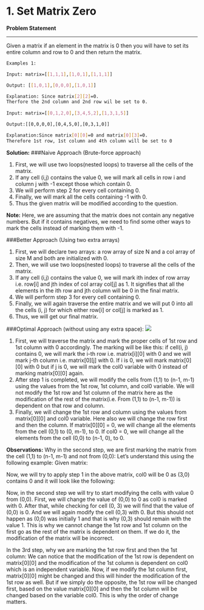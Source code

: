 # 1. Set Matrix Zero

**Problem Statement**
***
Given a matrix if an element in the matrix is 0 then you will have to set its entire column and row to 0 and then return the matrix.
```sh
Examples 1:

Input: matrix=[[1,1,1],[1,0,1],[1,1,1]]

Output: [[1,0,1],[0,0,0],[1,0,1]]

Explanation: Since matrix[2][2]=0.
Therfore the 2nd column and 2nd row wil be set to 0.
 
Input: matrix=[[0,1,2,0],[3,4,5,2],[1,3,1,5]]

Output:[[0,0,0,0],[0,4,5,0],[0,3,1,0]]

Explanation:Since matrix[0][0]=0 and matrix[0][3]=0. 
Therefore 1st row, 1st column and 4th column will be set to 0
```

**Solution:**
###Naive Approach (Brute-force approach) 
1. First, we will use two loops(nested loops) to traverse all the cells of the matrix.
2. If any cell (i,j) contains the value 0, we will mark all cells in row i and column j with -1 except those which contain 0.
3. We will perform step 2 for every cell containing 0.
4. Finally, we will mark all the cells containing -1 with 0.
5. Thus the given matrix will be modified according to the question.

**Note:** Here, we are assuming that the matrix does not contain any negative numbers. 
But if it contains negatives, we need to find some other ways to mark the cells instead of marking them with -1.

###Better Approach (Using two extra arrays)
1. First, we will declare two arrays: a row array of size N and a col array of size M and both are initialized with 0.
2. Then, we will use two loops(nested loops) to traverse all the cells of the matrix.
3. If any cell (i,j) contains the value 0, we will mark ith index of row array i.e. row[i] and jth index of col array col[j] as 1. 
It signifies that all the elements in the ith row and jth column will be 0 in the final matrix.
4. We will perform step 3 for every cell containing 0.
5. Finally, we will again traverse the entire matrix and we will put 0 into all the cells (i, j) for which either row[i] 
or col[j] is marked as 1.
6. Thus, we will get our final matrix.

###Optimal Approach (without using any extra space): 
![](../../images/Screenshot-2023-04-04-001419.webp)
1. First, we will traverse the matrix and mark the proper cells of 1st row and 1st column with 0 accordingly. The marking will be like this: if cell(i, j) contains 0, we will mark the i-th row i.e. matrix[i][0] with 0 and we will mark j-th column i.e. matrix[0][j] with 0.
If i is 0, we will mark matrix[0][0] with 0 but if j is 0, we will mark the col0 variable with 0 instead of marking matrix[0][0] again.
2. After step 1 is completed, we will modify the cells from (1,1) to (n-1, m-1) using the values from the 1st row, 1st column, and col0 variable.
We will not modify the 1st row and 1st column of the matrix here as the modification of the rest of the matrix(i.e. From (1,1) to (n-1, m-1)) is dependent on that row and column.
3. Finally, we will change the 1st row and column using the values from matrix[0][0] and col0 variable. Here also we will change the row first and then the column.
If matrix[0][0] = 0, we will change all the elements from the cell (0,1) to (0, m-1), to 0.
If col0 = 0, we will change all the elements from the cell (0,0) to (n-1, 0), to 0.

**Observations:** Why in the second step, we are first marking the matrix from the cell (1,1) to (n-1, m-1) and not from (0,0):
Let’s understand this using the following example:
Given matrix:


Now, we will try to apply step 1 in the above matrix, col0 will be 0 as (3,0) contains 0 and it will look like the following:


Now, in the second step we will try to start modifying the cells with value 0 from (0,0). First, we will change the value of (0,0) to 0 as col0 is marked with 0. After that, while checking for cell (0, 3) we will find that the value of (0,0) is 0. And we will again modify the cell (0,3) with 0. But this should not happen as (0,0) was initially 1 and that is why (0,3) should remain with the value 1.
This is why we cannot change the 1st row and 1st column on the first go as the rest of the matrix is dependent on them. If we do it, the modification of the matrix will be incorrect.

In the 3rd step, why we are marking the 1st row first and then the 1st column:
We can notice that the modification of the 1st row is dependent on matrix[0][0] and the modification of the 1st column is dependent on col0 which is an independent variable. Now, if we modify the 1st column first, matrix[0][0] might be changed and this will hinder the modification of the 1st row as well. But if we simply do the opposite, the 1st row will be changed first, based on the value matrix[0][0] and then the 1st column will be changed based on the variable col0. This is why the order of change matters.

